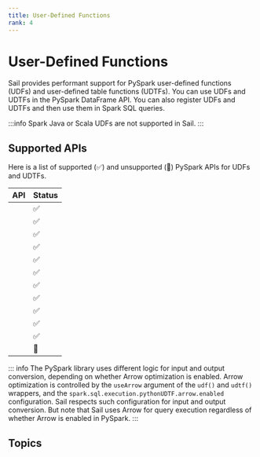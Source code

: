 ```yaml
---
title: User-Defined Functions
rank: 4
---
```


# User-Defined Functions

Sail provides performant support for PySpark user-defined functions (UDFs) and user-defined table functions (UDTFs).
You can use UDFs and UDTFs in the PySpark DataFrame API.
You can also register UDFs and UDTFs and then use them in Spark SQL queries.

:::info
Spark Java or Scala UDFs are not supported in Sail.
:::

## Supported APIs

Here is a list of supported (:white_check_mark:) and unsupported (:construction:) PySpark APIs for UDFs and UDTFs.

| API                                                                | Status             |
| ------------------------------------------------------------------ | ------------------ |
| <PySparkApi name="pyspark.sql.DataFrame.mapInArrow" />             | :white_check_mark: |
| <PySparkApi name="pyspark.sql.DataFrame.mapInPandas" />            | :white_check_mark: |
| <PySparkApi name="pyspark.sql.functions.call_function" />          | :white_check_mark: |
| <PySparkApi name="pyspark.sql.functions.call_udf" />               | :white_check_mark: |
| <PySparkApi name="pyspark.sql.functions.pandas_udf" />             | :white_check_mark: |
| <PySparkApi name="pyspark.sql.functions.udf" />                    | :white_check_mark: |
| <PySparkApi name="pyspark.sql.functions.udtf" />                   | :white_check_mark: |
| <PySparkApi name="pyspark.sql.GroupedData.applyInPandas" />        | :white_check_mark: |
| <PySparkApi name="pyspark.sql.PandasCogroupedOps.applyInPandas" /> | :white_check_mark: |
| <PySparkApi name="pyspark.sql.UDFRegistration.register" />         | :white_check_mark: |
| <PySparkApi name="pyspark.sql.UDTFRegistration.register" />        | :white_check_mark: |
| <PySparkApi name=pyspark.sql.GroupedData.applyInPandasWithState /> | :construction:     |

::: info
The PySpark library uses different logic for input and output conversion, depending on whether Arrow optimization is enabled.
Arrow optimization is controlled by the `useArrow` argument of the `udf()` and `udtf()` wrappers, and the `spark.sql.execution.pythonUDTF.arrow.enabled` configuration.
Sail respects such configuration for input and output conversion. But note that Sail uses Arrow for query execution regardless of whether Arrow is enabled in PySpark.
:::

## Topics

<PageList :data="data" :prefix="['guide', 'udf']" />

<script setup>
import PageList from "@theme/components/PageList.vue";
import PySparkApi from "@theme/components/PySparkApi.vue";
import { data } from "./index.data.ts";
</script>
